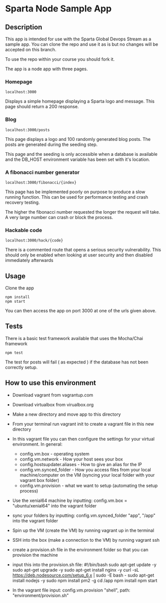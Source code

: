 # Sparta Node Sample App

## Description

This app is intended for use with the Sparta Global Devops Stream as a sample app. You can clone the repo and use it as is but no changes will be accepted on this branch.

To use the repo within your course you should fork it.

The app is a node app with three pages.

### Homepage

``localhost:3000``

Displays a simple homepage displaying a Sparta logo and message. This page should return a 200 response.

### Blog

``localhost:3000/posts``

This page displays a logo and 100 randomly generated blog posts. The posts are generated during the seeding step.

This page and the seeding is only accessible when a database is available and the DB_HOST environment variable has been set with it's location.

### A fibonacci number generator

``localhost:3000/fibonacci/{index}``

This page has be implemented poorly on purpose to produce a slow running function. This can be used for performance testing and crash recovery testing.

The higher the fibonacci number requested the longer the request will take. A very large number can crash or block the process.


### Hackable code

``localhost:3000/hack/{code}``

There is a commented route that opens a serious security vulnerability. This should only be enabled when looking at user security and then disabled immediately afterwards

## Usage

Clone the app

```
npm install
npm start
```

You can then access the app on port 3000 at one of the urls given above.

## Tests

There is a basic test framework available that uses the Mocha/Chai framework

```
npm test
```

The test for posts will fail ( as expected ) if the database has not been correctly setup.

## How to use this environment
- Download vagrant from vagrantup.com
- Download virtualbox from virualbox.org
- Make a new directory and move app to this directory
- From your terminal run vagrant init to create a vagrant file in this new directory
- In this vagrant file you can then configure the settings for your virtual environment. In general:
  - config.vm.box - operating system
  - config.vm.network - How your host sees your box
  - config.hostsupdater.aliases - How to give an alias for the IP
  - config.vm.synced_folder - How you access files from your local machine/computer
  on the VM (syncing your local folder with your vagrant box folder)
  - config.vm.provision - what we want to setup (automating the setup process)

- Use the xenial64 machine by inputting: config.vm.box = "ubuntu/xenial64"
into the vagrant folder
- sync your folders by inputting: config.vm.synced_folder "app", "/app"
into the vagrant folder
- Spin up the VM (create the VM) by running vagrant up in the terminal
- SSH into the box (make a connection to the VM) by running vagrant ssh
- create a provision.sh file in the environment folder so that you can provision the machine
- input this into the provision.sh file:
#!/bin/bash
sudo apt-get update -y
sudo apt-get upgrade -y
sudo apt-get install nginx -y
curl -sL https://deb.nodesource.com/setup_6.x | sudo -E bash -
sudo apt-get install nodejs -y
sudo npm install pm2 -g
cd /app
npm install
npm start
- In the vagrant file input:
config.vm.provision "shell", path: "environment/provision.sh"
